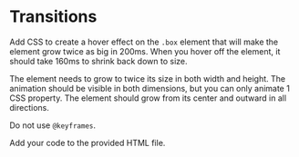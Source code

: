 # Transitions

Add CSS to create a hover effect on the `.box` element that will make the element grow twice as big in 200ms. When you hover off the element, it should take 160ms to shrink back down to size.

The element needs to grow to twice its size in both width and height. The animation should be visible in both dimensions, but you can only animate 1 CSS property. The element should grow from its center and outward in all directions.

Do not use `@keyframes`.

Add your code to the provided HTML file.